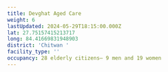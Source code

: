 ```yaml
---
title: Devghat Aged Care
weight: 6
lastUpdated: 2024-05-29T18:15:00.000Z
lat: 27.75157415213717
long: 84.41669831948903
district: 'Chitwan '
facility_type: ''
occupancy: 28 elderly citizens— 9 men and 19 women
---
```


